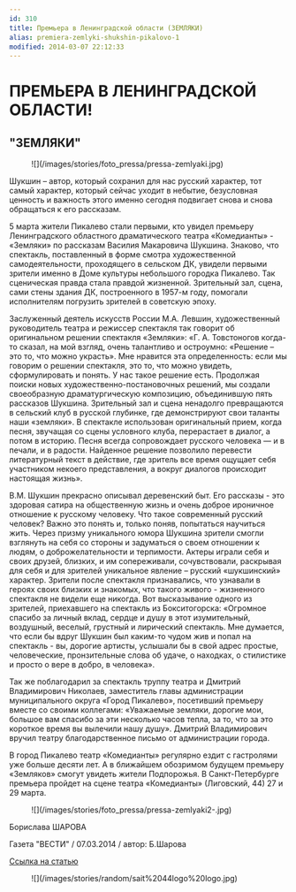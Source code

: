 ```yaml
---
id: 310
title: Премьера в Ленинградской области (ЗЕМЛЯКИ)
alias: premiera-zemlyki-shukshin-pikalovo-1
modified: 2014-03-07 22:12:33
---
```


# ПРЕМЬЕРА В ЛЕНИНГРАДСКОЙ ОБЛАСТИ!

## "ЗЕМЛЯКИ"

<figure>
![](/images/stories/foto_pressa/pressa-zemlyaki.jpg)
</figure>

Шукшин – автор, который сохранил для нас русский характер, тот самый характер, который сейчас уходит в небытие, безусловная ценность и важность этого именно сегодня подвигает снова и снова обращаться к его рассказам.

5 марта жители Пикалево стали первыми, кто увидел премьеру Ленинградского областного драматического театра «Комедианты» - «Земляки» по рассказам Василия Макаровича Шукшина. Знаково, что спектакль, поставленный в форме смотра художественной самодеятельности, проходящего в сельском ДК, увидели первыми зрители именно в Доме культуры небольшого городка Пикалево. Так сценическая правда стала правдой жизненной. Зрительный зал, сцена, сами стены здания ДК, построенного в 1957-м году, помогали исполнителям погрузить зрителей в советскую эпоху.

Заслуженный деятель искусств России М.А. Левшин, художественный руководитель театра и режиссер спектакля так говорит об оригинальном решении спектакля «Земляки»: «Г. А. Товстоногов когда-то сказал, на мой взгляд, очень талантливо и остроумно: «Решение – это то, что можно украсть». Мне нравится эта определенность: если мы говорим о решении спектакля, это то, что можно увидеть, сформулировать и понять. У нас такое решение есть. Продолжая поиски новых художественно-постановочных решений, мы создали своеобразную драматургическую композицию, объединившую пять рассказов Шукшина. Зрительный зал и сцена ненадолго превращаются в сельский клуб в русской глубинке, где демонстрируют свои таланты наши «земляки». В спектакле использован оригинальный прием, когда песня, звучащая со сцены условного клуба, перерастает в диалог, а потом в историю. Песня всегда сопровождает русского человека — и в печали, и в радости. Найденное решение позволило перевести литературный текст в действие, где зритель все время ощущает себя участником некоего представления, а вокруг диалогов происходит настоящая жизнь».

В.М. Шукшин прекрасно описывал деревенский быт. Его рассказы - это здоровая сатира на общественную жизнь и очень доброе ироничное отношение к русскому человеку. Что такое современный русский человек? Важно это понять и, только поняв, попытаться научиться жить. Через призму уникального юмора Шукшина зрители смогли взглянуть на себя со стороны и задуматься о своем отношении к людям, о доброжелательности и терпимости. Актеры играли себя и своих друзей, близких, и им сопереживали, сочувствовали, раскрывая для себя и для зрителей уникальное явление – русский «шукшинский» характер. Зрители после спектакля признавались, что узнавали в героях своих близких и знакомых, что такого живого - жизненного спектакля не видели еще никогда. Вот высказывание одного из зрителей, приехавшего на спектакль из Бокситогорска: «Огромное спасибо за личный вклад, сердце и душу в этот изумительный, воздушный, веселый, грустный и лирический спектакль. Мне думается, что если бы вдруг Шукшин был каким-то чудом жив и попал на спектакль - вы, дорогие артисты, услышали бы в свой адрес простые, человеческие, пронзительные слова об удаче, о находках, о стилистике и просто о вере в добро, в человека».

Так же поблагодарил за спектакль труппу театра и Дмитрий Владимирович Николаев, заместитель главы администрации муниципального округа «Город Пикалево», посетивший премьеру вместе со своими коллегами: «Уважаемые земляки, дорогие мои, большое вам спасибо за эти несколько часов тепла, за то, что за это короткое время вы вылечили нашу душу». Дмитрий Владимирович вручил театру благодарственное письмо от администрации города.

В город Пикалево театр «Комедианты» регулярно ездит с гастролями уже больше десяти лет. А в ближайшем обозримом будущем премьеру «Земляков» смогут увидеть жители Подпорожья. В Санкт-Петербурге премьера пройдет на сцене театра «Комедианты» (Лиговский, 44) 27 и 29 марта.

<figure>
![](/images/stories/foto_pressa/pressa-zemlyaki2-.jpg)
</figure>

Борислава ШАРОВА

Газета "ВЕСТИ" / 07.03.2014 / автор: Б.Шарова

[Ссылка на статью](http://www.vesty.spb.ru/apps/novosti/2014/03/07/premera-v-leningradskoj-oblasti/)

<figure>
![](/images/stories/random/sait%2044logo%20logo.jpg)
</figure>

